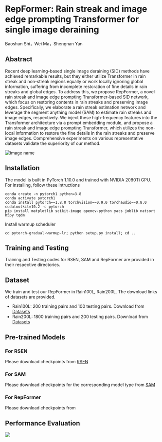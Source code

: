 # RepFormer: Rain streak and image edge prompting Transformer for single image deraining
Baoshun Shi，Wei Ma，Shengnan Yan
## Abatract
Recent deep learning-based single image deraining (SID) methods have achieved remarkable results, but they either utilize Transformer in rain streak and non-streak regions equally or work locally ignoring global information, suffering from incomplete restoration of fine details in rain streaks and global edges. To address this, we propose RepFormer, a novel rain streak and image edge prompting Transformer-based SID network, which focus on restoring contents in rain streaks and preserving image edges. Specifically, we elaborate a rain streak estimation network and leverage the segment anything model (SAM) to estimate rain streaks and image edges, respectively. We inject these high-frequency features into the Transformer architecture via a prompt embedding module, and propose a rain streak and image edge prompting Transformer, which utilizes the non-local information to restore the fine details in the rain streaks and preserve image edges. Comprehensive experiments on various representative datasets validate the superiority of our method.

![image name](https://github.com/mawei-north/RepFormer/blob/7c32dc7e07c0647375459f8fc821417b57cacdb0/figss/RepFormer.png)
## Installation
The model is built in PyTorch 1.10.0 and  trained with NVIDIA 2080Ti GPU.
For installing, follow these intructions
```
conda create -n pytorch1 python=3.8
conda activate pytorch1
conda install pytorch==1.8.0 torchvision==0.9.0 torchaudio==0.8.0 cudatoolkit=10.2 -c pytorch
pip install matplotlib scikit-image opencv-python yacs joblib natsort h5py tqdm
```
Install warmup scheduler
```
cd pytorch-gradual-warmup-lr; python setup.py install; cd ..
```
## Training and Testing
Training and Testing codes for RSEN, SAM and RepFormer are provided in their respective directories.
## Dataset
We train and test our RepFormer in Rain100L, Rain200L. The download links of datasets are provided.
+ Rain100L: 200 training pairs and 100 testing pairs. Download from [Datasets](https://pan.baidu.com/s/16n5hKHkr2rKlz2kBlI5JSQ?pwd=wxdm)
+ Rain200L: 1800 training pairs and 200 testing pairs. Download from [Datasets](https://pan.baidu.com/s/16n5hKHkr2rKlz2kBlI5JSQ?pwd=wxdm)
## Pre-trained Models
### For RSEN
Please download checkpoints from [RSEN](https://pan.baidu.com/s/1VyZRqqfCUSZm5zilCIlw9g?pwd=edij)
### For SAM
Please download checkpoints  for the corresponding model type from [SAM](https://github.com/facebookresearch/segment-anything?tab=readme-ov-file#model-checkpoints)
### For RepFormer
Please download checkpoints from


## Performance Evaluation 
![](https://github.com/mawei-north/RepFormer/blob/4709e59d3aafe69bee39395bb84781d8c51f6469/figss/results.png)
![]()
